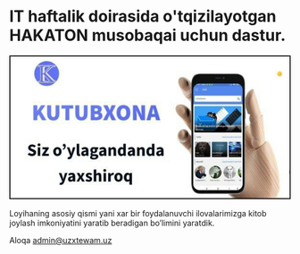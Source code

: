 # IT haftalik doirasida o'tqizilayotgan HAKATON musobaqai uchun dastur.
![alt text](uz.jpg)


Loyihaning asosiy qismi yani xar bir foydalanuvchi ilovalarimizga kitob joylash imkoniyatini yaratib beradigan bo’limini yaratdik.

Aloqa admin@uzxtewam.uz

